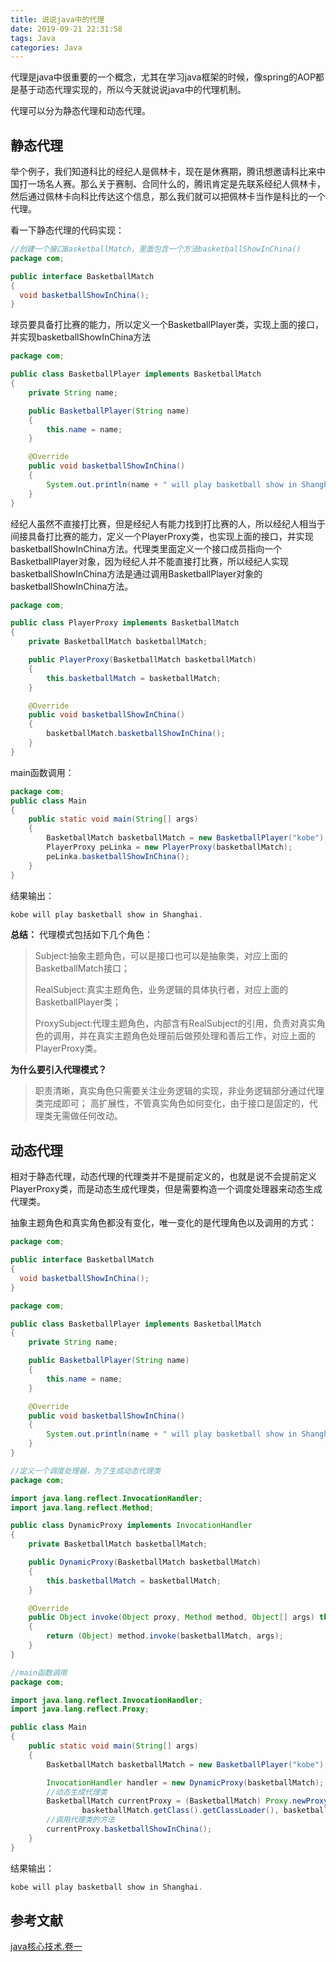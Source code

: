 ```yaml
---
title: 说说java中的代理
date: 2019-09-21 22:31:58
tags: Java
categories: Java
---
```


代理是java中很重要的一个概念，尤其在学习java框架的时候，像spring的AOP都是基于动态代理实现的，所以今天就说说java中的代理机制。

代理可以分为静态代理和动态代理。

## 静态代理
举个例子，我们知道科比的经纪人是佩林卡，现在是休赛期，腾讯想邀请科比来中国打一场名人赛。那么关于赛制、合同什么的，腾讯肯定是先联系经纪人佩林卡，然后通过佩林卡向科比传达这个信息，那么我们就可以把佩林卡当作是科比的一个代理。

看一下静态代理的代码实现：

```java
//创建一个接口BasketballMatch，里面包含一个方法basketballShowInChina()
package com;

public interface BasketballMatch
{
  void basketballShowInChina();
}
```
球员要具备打比赛的能力，所以定义一个BasketballPlayer类，实现上面的接口，并实现basketballShowInChina方法
```java
package com;

public class BasketballPlayer implements BasketballMatch
{
    private String name;

    public BasketballPlayer(String name)
    {
        this.name = name;
    }

    @Override
    public void basketballShowInChina()
    {
        System.out.println(name + " will play basketball show in Shanghai.");
    }
}
```
经纪人虽然不直接打比赛，但是经纪人有能力找到打比赛的人，所以经纪人相当于间接具备打比赛的能力，定义一个PlayerProxy类，也实现上面的接口，并实现basketballShowInChina方法。代理类里面定义一个接口成员指向一个BasketballPlayer对象，因为经纪人并不能直接打比赛，所以经纪人实现basketballShowInChina方法是通过调用BasketballPlayer对象的basketballShowInChina方法。
```java
package com;

public class PlayerProxy implements BasketballMatch
{
    private BasketballMatch basketballMatch;

    public PlayerProxy(BasketballMatch basketballMatch)
    {
        this.basketballMatch = basketballMatch;
    }

    @Override
    public void basketballShowInChina()
    {
        basketballMatch.basketballShowInChina();
    }
}
```
main函数调用：
```java
package com;
public class Main
{
    public static void main(String[] args)
    {
        BasketballMatch basketballMatch = new BasketballPlayer("kobe");
        PlayerProxy peLinka = new PlayerProxy(basketballMatch);
        peLinka.basketballShowInChina();
    }
}
```
结果输出：
```java
kobe will play basketball show in Shanghai.
```
**总结：**
代理模式包括如下几个角色：

> Subject:抽象主题角色，可以是接口也可以是抽象类，对应上面的BasketballMatch接口；
> 
> RealSubject:真实主题角色，业务逻辑的具体执行者，对应上面的BasketballPlayer类；
> 
> ProxySubject:代理主题角色，内部含有RealSubject的引用，负责对真实角色的调用，并在真实主题角色处理前后做预处理和善后工作，对应上面的PlayerProxy类。

**为什么要引入代理模式？**

> 职责清晰，真实角色只需要关注业务逻辑的实现，非业务逻辑部分通过代理类完成即可；
高扩展性，不管真实角色如何变化，由于接口是固定的，代理类无需做任何改动。


## 动态代理
相对于静态代理，动态代理的代理类并不是提前定义的，也就是说不会提前定义PlayerProxy类，而是动态生成代理类，但是需要构造一个调度处理器来动态生成代理类。

抽象主题角色和真实角色都没有变化，唯一变化的是代理角色以及调用的方式：

```java
package com;

public interface BasketballMatch
{
  void basketballShowInChina();
}

package com;

public class BasketballPlayer implements BasketballMatch
{
    private String name;

    public BasketballPlayer(String name)
    {
        this.name = name;
    }

    @Override
    public void basketballShowInChina()
    {
        System.out.println(name + " will play basketball show in Shanghai.");
    }
}

//定义一个调度处理器，为了生成动态代理类
package com;

import java.lang.reflect.InvocationHandler;
import java.lang.reflect.Method;

public class DynamicProxy implements InvocationHandler
{
    private BasketballMatch basketballMatch;

    public DynamicProxy(BasketballMatch basketballMatch)
    {
        this.basketballMatch = basketballMatch;
    }

    @Override
    public Object invoke(Object proxy, Method method, Object[] args) throws Throwable
    {
        return (Object) method.invoke(basketballMatch, args);
    }
}

//main函数调用
package com;

import java.lang.reflect.InvocationHandler;
import java.lang.reflect.Proxy;

public class Main
{
    public static void main(String[] args)
    {
        BasketballMatch basketballMatch = new BasketballPlayer("kobe");

        InvocationHandler handler = new DynamicProxy(basketballMatch);
        //动态生成代理类
        BasketballMatch currentProxy = (BasketballMatch) Proxy.newProxyInstance(
                basketballMatch.getClass().getClassLoader(), basketballMatch.getClass().getInterfaces(), handler);
        //调用代理类的方法
        currentProxy.basketballShowInChina();
    }
}
```
结果输出：
```java
kobe will play basketball show in Shanghai.
```
## 参考文献
[java核心技术.卷一](https://www.douban.com/link2/?url=https%3A%2F%2Fbook.douban.com%2Fsubject%2F3146174%2F&query=java%E6%A0%B8%E5%BF%83%E7%BB%93%E6%9D%9F&cat_id=1001&type=search&pos=1)
